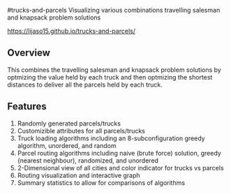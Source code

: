 #trucks-and-parcels
Visualizing various combinations travelling salesman and knapsack problem solutions

https://lijaso15.github.io/trucks-and-parcels/

## Overview
This combines the travelling salesman and knapsack problem solutions by optmizing the value held by each truck and then optmizing the shortest distances to deliver all the parcels held by each truck.

## Features

1. Randomly generated parcels/trucks
2. Customizible attributes for all parcels/trucks
3. Truck loading algorithms including an 8-subconfiguration greedy algorithm, unordered, and random
4. Parcel routing algorithms including naive (brute force) solution, greedy (nearest neighbour), randomized, and unordered
5. 2-Dimensional view of all cities and color indicator for trucks vs parcels
6. Routing visualization and interactive graph
7. Summary statistics to allow for comparisons of algorithms
